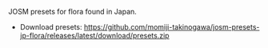 JOSM presets for flora found in Japan.

- Download presets: <https://github.com/momiji-takinogawa/josm-presets-jp-flora/releases/latest/download/presets.zip>
